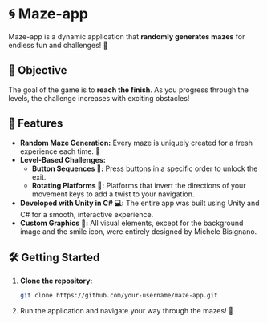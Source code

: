 # 🌀 Maze-app

Maze-app is a dynamic application that **randomly generates mazes** for endless fun and challenges! 🎉

## 🎯 Objective

The goal of the game is to **reach the finish**. As you progress through the levels, the challenge increases with exciting obstacles!

## 🚀 Features

- **Random Maze Generation:** Every maze is uniquely created for a fresh experience each time. 🔀
- **Level-Based Challenges:** 
  - **Button Sequences 🔘:** Press buttons in a specific order to unlock the exit.
  - **Rotating Platforms 🔄:** Platforms that invert the directions of your movement keys to add a twist to your navigation.
- **Developed with Unity in C# 💻:** The entire app was built using Unity and C# for a smooth, interactive experience.
- **Custom Graphics 🎨:** All visual elements, except for the background image and the smile icon, were entirely designed by Michele Bisignano.

## 🛠️ Getting Started

1. **Clone the repository:**

   ```bash
   git clone https://github.com/your-username/maze-app.git
2. Run the application and navigate your way through the mazes! 🏁
